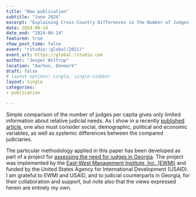 ```yaml
---
title: "New publication"
subtitle: "June 2024"
excerpt: "Explaining Cross-Country Differences in the Number of Judges per Capita"
date: 2024-06-14
date_end: "2024-06-14"
featured: true
show_post_time: false
event: "rstudio::global(2021)"
event_url: https://global.rstudio.com
author: "Jesper Wittrup"
location: "Aarhus, Denmark"
draft: false
# layout options: single, single-sidebar
layout: single
categories:
- publication

---
```


Simple comparison of the number of judges per capita gives only limited information about relative judicial needs. As I show in a recently [published article](https://iacajournal.org/articles/10.36745/ijca.581), one also must consider social, demographic, political and economic variables, as well as systemic differences between the compared judiciaries. 

The particular methodology applied in this paper has been developed as part of a project for [assessing the need for judges in Georgia](https://ewmi-ruleoflawgeo.org/uploads/files/4566AssessmentoftheneedforjudgesinGeorgia-ENG.pdf.pdf). The project was implemented by the [East-West Management Institute, Inc. (EWMI)](https://ewmi.org/) and funded by the United States Agency for International Development (USAID). I am grateful to EWMI and USAID, and to judicial counterparts in Georgia, for their collaboration and support, but note also that the views expressed herein are entirely my own.


